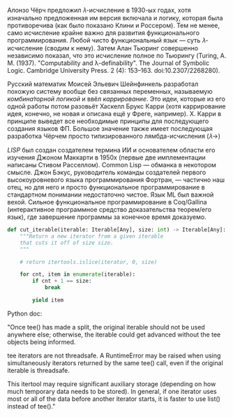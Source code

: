 Алонзо Чёрч предложил 𝜆-исчисление в 1930-ых годах, хотя изначально предложенная им версия включала и логику, которая была противоречива (как было показано Клини и Россером). Тем не менее, само исчисление крайне важно для развития функционального программирования. Любой чисто функциональный язык — суть 𝜆-исчисление (сводим к нему).
Затем Алан Тьюринг совершенно независимо показал, что это исчисление полное по Тьюрингу (Turing, A. M. (1937). "Computability and λ-definability". The Journal of Symbolic Logic. Cambridge University Press. 2 (4): 153–163. doi:10.2307/2268280).


Русский математик Моисей Эльевич Шейнфинкель разработал похожую систему вообще без связанных переменных, называемую *комбина́торной логикой* и ввёл *каррирование*. Это идеи, которые из его одной работы потом разовьёт Хаскелл Брукс Карри (хотя каррирование идея, конечно, не новая и описана ещё у Фреге, например). Х. Карри в принципе выведет все необходимые принципы для последующего создания языков ФП.
Большое значение также имеет последующая разработка Чёрчем просто типизированного лямбда-исчисления (𝜆→)


*LISP* был создан создателем термина ИИ и основателем области его изучения Джоном Маккарти в 1950х (первые две имплементации написаны Стивом Расселлом). Common Lisp — обманка в некотором смысле.
Джон Бэкус, руководитель команды создателей первого высокоуровневого языка программирования Фортран, — частично наш отец, но для него и просто функциональное программирование в стандартном понимании недостаточно чистое.
Язык ML был важной вехой. Сильное функциональное программирование в Coq/Gallina (интерактивное программное средство доказательства теорем/его язык), где завершение программы за конечное время доказуемо.


```python
def cut_iterable(iterable: Iterable[Any], size: int) -> Iterable[Any]:
    """Return a new iterator from a given iterable
    that cuts it off of size size.
    """

    # return itertools.islice(iterator, 0, size)

    for cnt, item in enumerate(iterable):
        if cnt + 1 == size:
            break

        yield item
```


Python doc:


"Once tee() has made a split, the original iterable should not be used anywhere else; otherwise, the iterable could get advanced without the tee objects being informed.


tee iterators are not threadsafe. A RuntimeError may be raised when using simultaneously iterators returned by the same tee() call, even if the original iterable is threadsafe.


This itertool may require significant auxiliary storage (depending on how much temporary data needs to be stored). In general, if one iterator uses most or all of the data before another iterator starts, it is faster to use list() instead of tee()."
